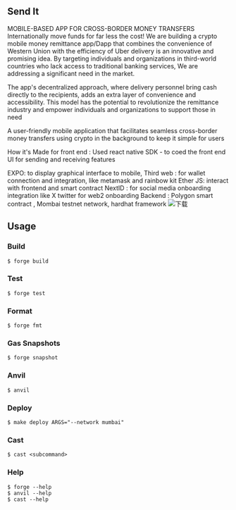 ## Send It

MOBILE-BASED APP FOR CROSS-BORDER MONEY TRANSFERS Internationally move funds for far less the cost! We are building a crypto mobile money remittance app/Dapp that combines the convenience of Western Union with the efficiency of Uber delivery is an innovative and promising idea. By targeting individuals and organizations in third-world countries who lack access to traditional banking services, We are addressing a significant need in the market.

The app's decentralized approach, where delivery personnel bring cash directly to the recipients, adds an extra layer of convenience and accessibility. This model has the potential to revolutionize the remittance industry and empower individuals and organizations to support those in need

A user-friendly mobile application that facilitates seamless cross-border money transfers using crypto in the background to keep it simple for users

How it's Made for front end : Used react native SDK - to coed the front end UI for sending and receiving features

EXPO: to display graphical interface to mobile, Third web : for wallet connection and integration, like metamask and rainbow kit Ether JS: interact with frontend and smart contract NextID : for social media onboarding integration like X twitter for web2 onboarding
Backend : Polygon smart contract , Mombai testnet network, hardhat framework
![下载](https://github.com/Solidityarchitect/foundry-send-it/assets/125990317/a31c2ee5-008f-46c2-824d-0727b17955d3)
## Usage

### Build

```shell
$ forge build
```

### Test

```shell
$ forge test
```

### Format

```shell
$ forge fmt
```

### Gas Snapshots

```shell
$ forge snapshot
```

### Anvil

```shell
$ anvil
```

### Deploy

```shell
$ make deploy ARGS="--network mumbai"
```

### Cast

```shell
$ cast <subcommand>
```

### Help

```shell
$ forge --help
$ anvil --help
$ cast --help
```
